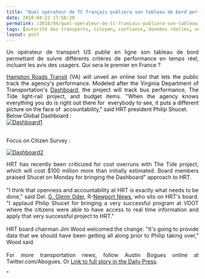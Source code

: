 ```yaml
---
title: "Quel opérateur de TC français publiera son tableau de bord performance temps réel' ?'"
date: 2010-04-22 17:58:20
permalink: /2010/04/quel-operateur-de-tc-francais-publiera-son-tableau-de-bord-performance-temps-reel.html
tags: [autorité des transports, citoyen, confiance, données réelles, enquete, internet, partage de données, web2.0]
layout: post
---
```


<p style="text-align: justify">Un opérateur de transport US publie en ligne son tableau de bord permettant de suivre différents critères de performance en temps réel, incluant les avis des usagers. Qui sera le premier en France ?</p> <p style="text-align: justify"><a href="http://www.gohrt.com" target="_blank" title="Link to HRT"><span class="drop_cap">H</span>ampton Roads Transit</a><font color="#111111"> (VA) will unveil an online tool that lets the public track the agency's performance. Modeled after the Virginia Department of Transportation's </font><a href="http://dashboard.virginiadot.org/" target="_blank" title="Link to VDOT dashboard">Dashboard</a><font color="#111111">, the project will track bus performance, The Tide light-rail project, and budget items. "When the agency knows everything you do is right out there for  everybody to see, it puts a different picture on the face of  accountability," said HRT president Philip Shucet. </font><br /><font color="#111111">Below Global Dashboard :</font><br /><a href="https://gabrielplassat.github.io/transportsdufutur/wp-content/uploads/sites/6/old/6a0120a66d2ad4970b0134800e6d44970c-pi.jpg" rel="lightbox"><img alt="Dashboard1" border="0" class="asset asset-image at-xid-6a0120a66d2ad4970b0134800e6d44970c " src="/wp-content/uploads/sites/6/old/6a0120a66d2ad4970b0134800e6d44970c-500pi.jpg" title="Dashboard1" /></a>  </p>  <!--more--> <br /> Focus on Citizen Survey : <p><a href="https://gabrielplassat.github.io/transportsdufutur/wp-content/uploads/sites/6/old/6a0120a66d2ad4970b0133ecde9117970b-pi.jpg" rel="lightbox"><img alt="Dashboard2" border="0" class="asset asset-image at-xid-6a0120a66d2ad4970b0133ecde9117970b " src="/wp-content/uploads/sites/6/old/6a0120a66d2ad4970b0133ecde9117970b-500pi.jpg" title="Dashboard2" /></a></p> <p style="text-align: justify">HRT has recently been criticized for cost overruns with The Tide project, which will cost $100 million more than initially estimated. Board members praised Shucet on Monday for bringing the Dashboard" approach to HRT.<br /><br />"I think that openness and accountability at HRT is exactly what needs to be done," said Del. <a class="taxInlineTagLink" href="https://gabrielplassat.github.io/transportsdufutur/topic/politics/g.-glenn-oder-PEPLT007430.topic" id="PEPLT007430" title="G. Glenn Oder">G. Glenn Oder</a>, R-<a class="taxInlineTagLink" href="https://gabrielplassat.github.io/transportsdufutur/topic/us/virginia/newport-news-city/newport-news-%28newport-news-virginia%29-PLGEO100101184030000.topic" id="PLGEO100101184030000" title="Newport News (Newport News, Virginia)">Newport News</a>, who sits on HRT's board. "I applaud Philip Shucet for bringing a very successful program at VDOT where the citizens were able to have access to real time information and apply that very successful project to HRT." <br /><br />HRT board chairman Jim Wood welcomed the change. "It's going to provide data that we should have been getting all along prior to Philip taking over," Wood said. <br /><br />For more transportation news, follow Austin Bogues online at Twitter.com/Abogues. Or <a href="http://www.dailypress.com/news/dp-local_hrt-dashboard_0420apr20,0,5506323.story" target="_blank" title="Link to Daily Press">Link to full story in the Daily Press</a><font color="#111111">.</font><br /></p>"
